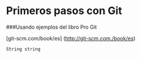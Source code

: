 Primeros pasos con Git
====

###Usando ejemplos del libro Pro Git

[git-scm.com/book/es] (http://git-scm.com./book/es)

<code>String string</code>
